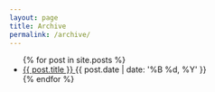 ```yaml
---
layout: page
title: Archive
permalink: /archive/
---
```


<div class="post-list">
    <ul>
        {% for post in site.posts %}
            <li>
                <a href="{{ post.url }}">
                    {{ post.title }}
                </a>
                <time>{{ post.date | date: '%B %d, %Y' }}</time>
            </li>
        {% endfor %}
    </ul>
</div> <!-- .post-list -->